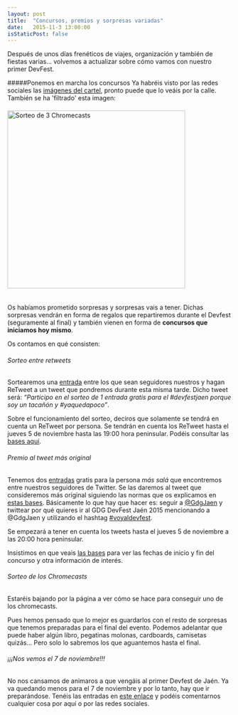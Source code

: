 ```yaml
---
layout: post
title:  "Concursos, premios y sorpresas variadas"
date:   2015-11-3 13:00:00
isStaticPost: false
---
```

Después de unos días frenéticos de viajes, organización y también de fiestas varias... volvemos a actualizar sobre cómo vamos con nuestro primer DevFest. 



#####Ponemos en marcha los concursos
Ya habréis visto por las redes sociales las <a href="https://plus.google.com/events/gallery/c100se89mphmshuvqambiib18bs?pid=6211567270158909026&oid=116243063925737679471&sort=6" target="_blank">imágenes del cartel</a>, pronto puede que lo veáis por la calle. También se ha 'filtrado' esta imagen:
<img src="../../../img/other/chromecast.jpg" title="Chromecasts" alt="Sorteo de 3 Chromecasts" style="width: 400px; margin: auto;margin-top: 20px;margin-bottom: 20px;">

Os habíamos prometido sorpresas y sorpresas vais a tener. Dichas sorpresas vendrán en forma de regalos que repartiremos durante el Devfest (seguramente al final) y también vienen en forma de **concursos que iniciamos hoy mismo**. 

Os contamos en qué consisten:



###### Sorteo entre retweets

Sortearemos una <a href="www.eventbrite.es/e/entradas-devfest-jaen-2015-19077358894" target="_blank">entrada</a> entre los que sean seguidores nuestros y hagan ReTweet a un tweet que pondremos durante esta misma tarde. Dicho tweet será: *“Participo en el sorteo de 1 entrada gratis para el #devfestjaen porque soy un tacañón y #yaquedapoco”*.

Sobre el funcionamiento del sorteo, deciros que solamente se tendrá en cuenta un ReTweet por persona. Se tendrán en cuenta los ReTweet hasta el jueves 5 de noviembre hasta las 19:00 hora peninsular. Podéis consultar las <a href="https://docs.google.com/document/d/1IvrO-GK8xk0WpQeRKltnJQp3GMB1lbgHcoVqeTknd-s/edit?usp=sharing" target="_blank">bases aquí</a>.



###### Premio al tweet más original

Tenemos dos <a href="www.eventbrite.es/e/entradas-devfest-jaen-2015-19077358894" target="_blank">entradas</a> gratis para la persona *más salá* que encontremos entre nuestros seguidores de Twitter. Se las daremos al tweet que consideremos más original siguiendo las normas que os explicamos en <a href="https://docs.google.com/document/d/1qSvk9i_HG_dUmNC5IU_frLmXA4LSR3TKCBPu2ZcQTZc/edit?usp=sharing" target="_blank">estas bases</a>. Básicamente lo que hay que hacer es: seguir a <a href="https://twitter.com/GdgJaen" target="_blank">@GdgJaen</a> y twittear por qué quieres ir al GDG DevFest Jaén 2015 mencionando a @GdgJaen y utilizando el hashtag <a href="https://twitter.com/search?f=tweets&q=voyaldevfest&src=typd" target="_blank">#voyaldevfest</a>. 

Se empezará a tener en cuenta los tweets hasta el jueves 5 de noviembre a las 20:00 hora peninsular.

Insistimos en que veais <a href="https://docs.google.com/document/d/1qSvk9i_HG_dUmNC5IU_frLmXA4LSR3TKCBPu2ZcQTZc/edit?usp=sharing" target="_blank">las bases</a> para ver las fechas de inicio y fin del concurso y otra información de interés.



###### Sorteo de los Chromecasts

Estaréis bajando por la página a ver cómo se hace para conseguir uno de los chromecasts.

Pues hemos pensado que lo mejor es guardarlos con el resto de sorpresas que tenemos preparadas para el final del evento. Podemos adelantar que puede haber algún libro, pegatinas molonas, cardboards, camisetas quizás... Pero solo lo sabremos los que aguantemos hasta el final.


###### ¡¡¡Nos vemos el 7 de noviembre!!!

No nos cansamos de animaros a que vengáis al primer Devfest de Jaén. 
Ya va quedando menos para el 7 de noviembre y por lo tanto, hay que ir preparándose. Tenéis las entradas en <a href="www.eventbrite.es/e/entradas-devfest-jaen-2015-19077358894" target="_blank">este enlace</a> y podéis comentarnos cualquier cosa por aquí o por las redes sociales.


